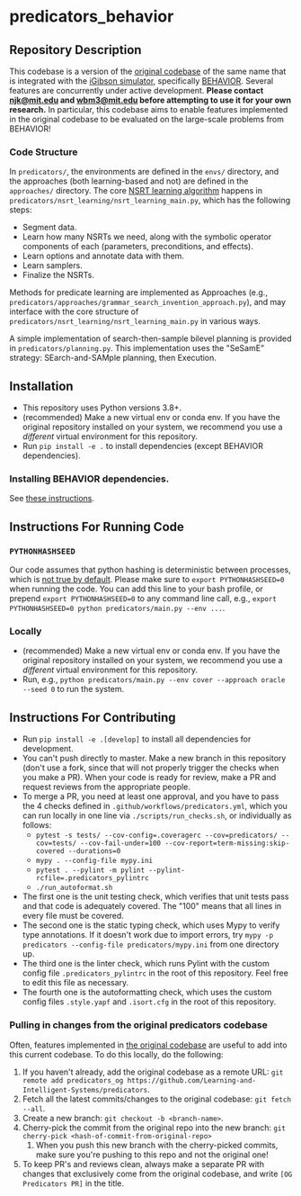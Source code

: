 # predicators_behavior

## Repository Description

This codebase is a version of the [original codebase](https://github.com/Learning-and-Intelligent-Systems/predicators) of the same name that is integrated with the [iGibson simulator](https://svl.stanford.edu/igibson/), specifically [BEHAVIOR](https://behavior.stanford.edu/). Several features are concurrently under active development. **Please contact <njk@mit.edu> and <wbm3@mit.edu> before attempting to use it for your own research.** In particular, this codebase aims to enable features implemented in the original codebase to be evaluated on the large-scale problems from BEHAVIOR!

### Code Structure

In `predicators/`, the environments are defined in the `envs/` directory, and the approaches (both learning-based and not) are defined in the `approaches/` directory. The core [NSRT learning algorithm](https://arxiv.org/abs/2105.14074) happens in `predicators/nsrt_learning/nsrt_learning_main.py`, which has the following steps:
* Segment data.
* Learn how many NSRTs we need, along with the symbolic operator components of each (parameters, preconditions, and effects).
* Learn options and annotate data with them.
* Learn samplers.
* Finalize the NSRTs.

Methods for predicate learning are implemented as Approaches (e.g., `predicators/approaches/grammar_search_invention_approach.py`), and may interface with the core structure of `predicators/nsrt_learning/nsrt_learning_main.py` in various ways.

A simple implementation of search-then-sample bilevel planning is provided in `predicators/planning.py`. This implementation uses the "SeSamE" strategy: SEarch-and-SAMple planning, then Execution.

## Installation
* This repository uses Python versions 3.8+.
* (recommended) Make a new virtual env or conda env. If you have the original repository installed on your system, we recommend you use a *different* virtual environment for this repository. 
* Run `pip install -e .` to install dependencies (except BEHAVIOR dependencies).

### Installing BEHAVIOR dependencies.
See [these instructions](behavior.md).

## Instructions For Running Code

### `PYTHONHASHSEED`
Our code assumes that python hashing is deterministic between processes, which is [not true by default](https://stackoverflow.com/questions/30585108/disable-hash-randomization-from-within-python-program).
Please make sure to `export PYTHONHASHSEED=0` when running the code. You can add this line to your bash profile, or prepend `export PYTHONHASHSEED=0` to any command line call, e.g., `export PYTHONHASHSEED=0 python predicators/main.py --env ...`.

### Locally
* (recommended) Make a new virtual env or conda env. If you have the original repository installed on your system, we recommend you use a *different* virtual environment for this repository. 
* Run, e.g., `python predicators/main.py --env cover --approach oracle --seed 0` to run the system.

## Instructions For Contributing
* Run `pip install -e .[develop]` to install all dependencies for development.
* You can't push directly to master. Make a new branch in this repository (don't use a fork, since that will not properly trigger the checks when you make a PR). When your code is ready for review, make a PR and request reviews from the appropriate people.
* To merge a PR, you need at least one approval, and you have to pass the 4 checks defined in `.github/workflows/predicators.yml`, which you can run locally in one line via `./scripts/run_checks.sh`, or individually as follows:
    * `pytest -s tests/ --cov-config=.coveragerc --cov=predicators/ --cov=tests/ --cov-fail-under=100 --cov-report=term-missing:skip-covered --durations=0`
    * `mypy . --config-file mypy.ini`
    * `pytest . --pylint -m pylint --pylint-rcfile=.predicators_pylintrc`
    * `./run_autoformat.sh`
* The first one is the unit testing check, which verifies that unit tests pass and that code is adequately covered. The "100" means that all lines in every file must be covered.
* The second one is the static typing check, which uses Mypy to verify type annotations. If it doesn't work due to import errors, try `mypy -p predicators --config-file predicators/mypy.ini` from one directory up.
* The third one is the linter check, which runs Pylint with the custom config file `.predicators_pylintrc` in the root of this repository. Feel free to edit this file as necessary.
* The fourth one is the autoformatting check, which uses the custom config files `.style.yapf` and `.isort.cfg` in the root of this repository.

### Pulling in changes from the original predicators codebase
Often, features implemented in [the original codebase](https://github.com/Learning-and-Intelligent-Systems/predicators) are useful to add into this current codebase. To do this locally, do the following:
1. If you haven't already, add the original codebase as a remote URL: `git remote add predicators_og https://github.com/Learning-and-Intelligent-Systems/predicators`.
1. Fetch all the latest commits/changes to the original codebase: `git fetch --all`.
1. Create a new branch: `git checkout -b <branch-name>`.
1. Cherry-pick the commit from the original repo into the new branch: `git cherry-pick <hash-of-commit-from-original-repo>`
    1. When you push this new branch with the cherry-picked commits, make sure you're pushing to this repo and not the original one!
1. To keep PR's and reviews clean, always make a separate PR with changes that exclusively come from the original codebase, and write `[OG Predicators PR]` in the title.
